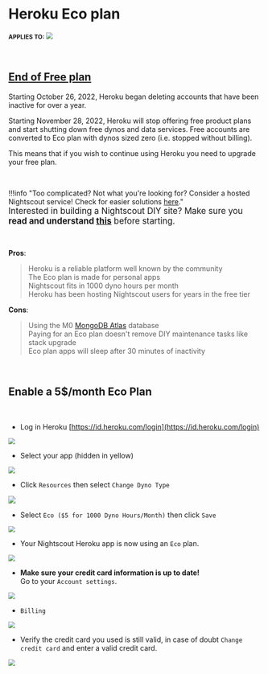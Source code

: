 # Heroku Eco plan

<span style="font-size:smaller;">**APPLIES TO:**</span>	<img src="../../img/Heroku.png" style="zoom:80%;" />

</br>

## [End of Free plan](https://blog.heroku.com/next-chapter)

Starting October 26, 2022, Heroku began deleting accounts that have been inactive for over a year.

Starting November 28, 2022, Heroku will stop offering free product plans and start shutting down free dynos and data services. Free accounts are converted to Eco plan with dynos sized zero (i.e. stopped without billing).

This means that if you wish to continue using Heroku you need to upgrade your free plan.

</br>

!!!info "Too complicated? Not what you're looking for? Consider a hosted Nightscout service! Check for easier solutions [here](../../#nightscout-as-a-service)."  
<span style="font-size:larger;">Interested in building a Nightscout DIY site?  Make sure you **read and understand [this](/#how-much-does-it-cost)** before starting.</span>

</br>

**Pros**:  

> Heroku is a reliable platform well known by the community  
> The Eco plan is made for personal apps  
> Nightscout fits in 1000 dyno hours per month  
> Heroku has been hosting Nightscout users for years in the free tier  

**Cons**:  

>Using the M0 [MongoDB Atlas](../../mongodb/atlas/) database  
>Paying for an Eco plan doesn't remove DIY maintenance tasks like stack upgrade  
>Eco plan apps will sleep after 30 minutes of inactivity  

</br>

## Enable a 5$/month Eco Plan

</br>

- Log in Heroku [https://id.heroku.com/login](https://id.heroku.com/login)

<img src="../../../update/img/UpdateNS15.png" style="zoom:80%;" >

</br>

- Select your app (hidden in yellow)

<img src="../../../update/img/UpdateNS16.png" style="zoom:80%;" >

</br>

- Click `Resources` then select `Change Dyno Type`

<img src="../../heroku/img/HerokuH01.png" style="zoom:90%;" >

</br>

- Select `Eco ($5 for 1000 Dyno Hours/Month)` then click `Save`

<img src="../../heroku/img/HerokuE02.png" style="zoom:80%;" >

</br>

- Your Nightscout Heroku app is now using an `Eco` plan.

<img src="../../heroku/img/HerokuH03.png" style="zoom:80%;" >

- **Make sure your credit card information is up to date!**  
  Go to your `Account settings`.

<img src="../../../nightscout/img/NewNS13.png" style="zoom:80%;" >

- `Billing`

<img src="../../../nightscout/img/NewNS14.png" style="zoom:80%;" >

- Verify the credit card you used is still valid, in case of doubt `Change credit card` and enter a valid credit card.

<img src="../../heroku/img/HerokuH04.png" style="zoom:80%;" >

</br>

